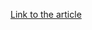 [Link to the article](https://www.cisa.gov/news-events/alerts/2025/07/22/cisa-adds-two-known-exploited-vulnerabilities-catalog)
